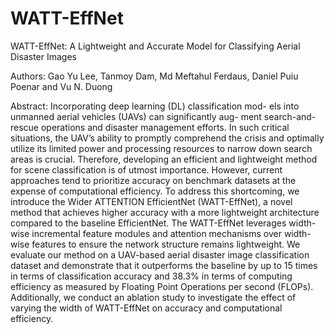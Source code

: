 # WATT-EffNet
WATT-EffNet: A Lightweight and Accurate Model for Classifying Aerial Disaster Images

Authors: Gao Yu Lee, Tanmoy Dam, Md Meftahul Ferdaus, Daniel Puiu Poenar and Vu N. Duong

Abstract: Incorporating deep learning (DL) classification mod-
els into unmanned aerial vehicles (UAVs) can significantly aug-
ment search-and-rescue operations and disaster management
efforts. In such critical situations, the UAV’s ability to promptly
comprehend the crisis and optimally utilize its limited power and
processing resources to narrow down search areas is crucial.
Therefore, developing an efficient and lightweight method for
scene classification is of utmost importance. However, current
approaches tend to prioritize accuracy on benchmark datasets
at the expense of computational efficiency. To address this
shortcoming, we introduce the Wider ATTENTION EfficientNet
(WATT-EffNet), a novel method that achieves higher accuracy
with a more lightweight architecture compared to the baseline
EfficientNet. The WATT-EffNet leverages width-wise incremental
feature modules and attention mechanisms over width-wise
features to ensure the network structure remains lightweight.
We evaluate our method on a UAV-based aerial disaster image
classification dataset and demonstrate that it outperforms the
baseline by up to 15 times in terms of classification accuracy and
38.3% in terms of computing efficiency as measured by Floating
Point Operations per second (FLOPs). Additionally, we conduct
an ablation study to investigate the effect of varying the width
of WATT-EffNet on accuracy and computational efficiency.
